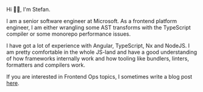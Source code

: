 Hi 👋🏻, I'm Stefan. 

I am a senior software engineer at Microsoft. As a frontend platform engineer, I am either wrangling some AST transforms with the TypeScript compiler or some monorepo performance issues.

I have got a lot of experience with Angular, TypeScript, Nx and NodeJS. I am pretty comfortable in the whole JS-land and have a good understanding of how frameworks internally work and how tooling like bundlers, linters, formatters and compilers work.


If you are interested in Frontend Ops topics, I sometimes write a blog post [here](https://stefanhaas.dev/#blog).
